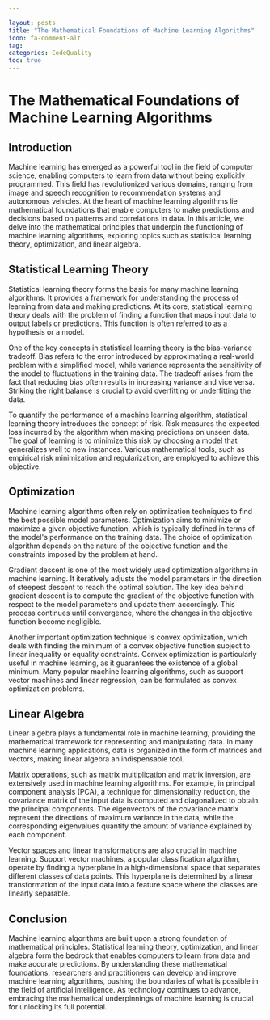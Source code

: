 ```yaml
---

layout: posts
title: "The Mathematical Foundations of Machine Learning Algorithms"
icon: fa-comment-alt
tag:      
categories: CodeQuality
toc: true
---
```




# The Mathematical Foundations of Machine Learning Algorithms

## Introduction

Machine learning has emerged as a powerful tool in the field of computer science, enabling computers to learn from data without being explicitly programmed. This field has revolutionized various domains, ranging from image and speech recognition to recommendation systems and autonomous vehicles. At the heart of machine learning algorithms lie mathematical foundations that enable computers to make predictions and decisions based on patterns and correlations in data. In this article, we delve into the mathematical principles that underpin the functioning of machine learning algorithms, exploring topics such as statistical learning theory, optimization, and linear algebra.

## Statistical Learning Theory

Statistical learning theory forms the basis for many machine learning algorithms. It provides a framework for understanding the process of learning from data and making predictions. At its core, statistical learning theory deals with the problem of finding a function that maps input data to output labels or predictions. This function is often referred to as a hypothesis or a model.

One of the key concepts in statistical learning theory is the bias-variance tradeoff. Bias refers to the error introduced by approximating a real-world problem with a simplified model, while variance represents the sensitivity of the model to fluctuations in the training data. The tradeoff arises from the fact that reducing bias often results in increasing variance and vice versa. Striking the right balance is crucial to avoid overfitting or underfitting the data.

To quantify the performance of a machine learning algorithm, statistical learning theory introduces the concept of risk. Risk measures the expected loss incurred by the algorithm when making predictions on unseen data. The goal of learning is to minimize this risk by choosing a model that generalizes well to new instances. Various mathematical tools, such as empirical risk minimization and regularization, are employed to achieve this objective.

## Optimization

Machine learning algorithms often rely on optimization techniques to find the best possible model parameters. Optimization aims to minimize or maximize a given objective function, which is typically defined in terms of the model's performance on the training data. The choice of optimization algorithm depends on the nature of the objective function and the constraints imposed by the problem at hand.

Gradient descent is one of the most widely used optimization algorithms in machine learning. It iteratively adjusts the model parameters in the direction of steepest descent to reach the optimal solution. The key idea behind gradient descent is to compute the gradient of the objective function with respect to the model parameters and update them accordingly. This process continues until convergence, where the changes in the objective function become negligible.

Another important optimization technique is convex optimization, which deals with finding the minimum of a convex objective function subject to linear inequality or equality constraints. Convex optimization is particularly useful in machine learning, as it guarantees the existence of a global minimum. Many popular machine learning algorithms, such as support vector machines and linear regression, can be formulated as convex optimization problems.

## Linear Algebra

Linear algebra plays a fundamental role in machine learning, providing the mathematical framework for representing and manipulating data. In many machine learning applications, data is organized in the form of matrices and vectors, making linear algebra an indispensable tool.

Matrix operations, such as matrix multiplication and matrix inversion, are extensively used in machine learning algorithms. For example, in principal component analysis (PCA), a technique for dimensionality reduction, the covariance matrix of the input data is computed and diagonalized to obtain the principal components. The eigenvectors of the covariance matrix represent the directions of maximum variance in the data, while the corresponding eigenvalues quantify the amount of variance explained by each component.

Vector spaces and linear transformations are also crucial in machine learning. Support vector machines, a popular classification algorithm, operate by finding a hyperplane in a high-dimensional space that separates different classes of data points. This hyperplane is determined by a linear transformation of the input data into a feature space where the classes are linearly separable.

## Conclusion

Machine learning algorithms are built upon a strong foundation of mathematical principles. Statistical learning theory, optimization, and linear algebra form the bedrock that enables computers to learn from data and make accurate predictions. By understanding these mathematical foundations, researchers and practitioners can develop and improve machine learning algorithms, pushing the boundaries of what is possible in the field of artificial intelligence. As technology continues to advance, embracing the mathematical underpinnings of machine learning is crucial for unlocking its full potential.